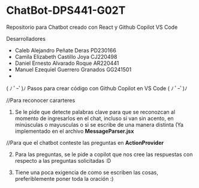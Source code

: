 # ChatBot-DPS441-G02T
Repositorio para Chatbot creado con React y Github Copilot VS Code

Desarrolladores

- Caleb Alejandro Peñate Deras PD230166
- Camila Elizabeth Castillo Joya CJ220498
- Daniel Ernesto Alvarado Roque AR220441
- Manuel Ezequiel Guerrero Granados GG241501
- 




( ﾉ ﾟｰﾟ)ﾉ Pasos para crear código con Github Copilot en VS Code ( ﾉ ﾟｰﾟ)ﾉ


//Para reconocer cararteres

1. Se le pide que detecte palabras clave para que se reconozcan al momento de ingresarlos en el chat, incluso si 
van sin acento, en minúsculas o mayusculas o si se escribe de una manera distinta (Ya implementado en el archivo
**MessageParser.jsx**


//Para que el chatbot conteste las preguntas en **ActionProvider**

2. Para las preguntas, se le pide a copilot que nos cree las respuestas con respecto a las preguntas solicitadas :D

3. Tiene una poca exigencia de como se escriben las cosas, preferiblemente poner toda la oración :)


